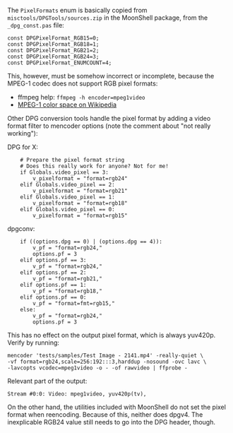 The `PixelFormats` enum is basically copied from `misctools/DPGTools/sources.zip`
in the MoonShell package, from the `_dpg_const.pas` file:

	const DPGPixelFormat_RGB15=0;
	const DPGPixelFormat_RGB18=1;
	const DPGPixelFormat_RGB21=2;
	const DPGPixelFormat_RGB24=3;
	const DPGPixelFormat_ENUMCOUNT=4;

This, however, must be somehow incorrect or incomplete, because the MPEG-1 codec
does not support RGB pixel formats:

- ffmpeg help: `ffmpeg -h encoder=mpeg1video`
- [MPEG-1 color space on Wikipedia](https://en.wikipedia.org/wiki/MPEG-1#Color_space)

Other DPG conversion tools handle the pixel format by adding a video format
filter to mencoder options (note the comment about "not really working"):

DPG for X:

	    # Prepare the pixel format string
	    # Does this really work for anyone? Not for me!
	    if Globals.video_pixel == 3:
	        v_pixelformat = "format=rgb24"
	    elif Globals.video_pixel == 2:
	        v_pixelformat = "format=rgb21"
	    elif Globals.video_pixel == 1:
	        v_pixelformat = "format=rgb18"
	    elif Globals.video_pixel == 0:
	        v_pixelformat = "format=rgb15"

dpgconv:

		if ((options.dpg == 0) | (options.dpg == 4)):
			v_pf = "format=rgb24,"
			options.pf = 3
		elif options.pf == 3:
			v_pf = "format=rgb24,"
		elif options.pf == 2:
			v_pf = "format=rgb21,"
		elif options.pf == 1:
			v_pf = "format=rgb18,"
		elif options.pf == 0:
			v_pf = "format=fmt=rgb15,"
		else:
			v_pf = "format=rgb24,"
			options.pf = 3

This has no effect on the output pixel format, which is always yuv420p.
Verify by running:

	mencoder 'tests/samples/Test Image - 2141.mp4' -really-quiet \
	-vf format=rgb24,scale=256:192:::3,harddup -nosound -ovc lavc \
	-lavcopts vcodec=mpeg1video -o - -of rawvideo | ffprobe -

Relevant part of the output:

	Stream #0:0: Video: mpeg1video, yuv420p(tv),

On the other hand, the utilities included with MoonShell do not set the pixel
format when reencoding. Because of this, neither does dpgv4. The inexplicable
RGB24 value still needs to go into the DPG header, though.
